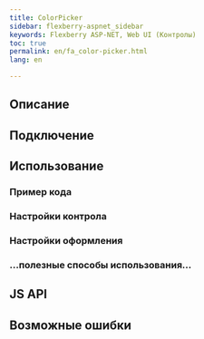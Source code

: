 ```yaml
---
title: ColorPicker
sidebar: flexberry-aspnet_sidebar
keywords: Flexberry ASP-NET, Web UI (Контролы)
toc: true
permalink: en/fa_color-picker.html
lang: en

---
```


## Описание

## Подключение

## Использование

### Пример кода

### Настройки контрола

### Настройки оформления

### ...полезные способы использования...

## JS API

## Возможные ошибки
 
